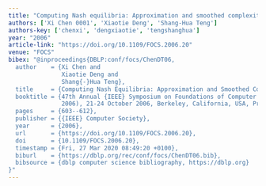 ```yaml
---
title: "Computing Nash equilibria: Approximation and smoothed complexity"
authors: ['Xi Chen 0001', 'Xiaotie Deng', 'Shang-Hua Teng']
authors-key: ['chenxi', 'dengxiaotie', 'tengshanghua']
year: "2006"
article-link: "https://doi.org/10.1109/FOCS.2006.20"
venue: "FOCS"
bibex: "@inproceedings{DBLP:conf/focs/ChenDT06,
  author    = {Xi Chen and
               Xiaotie Deng and
               Shang{-}Hua Teng},
  title     = {Computing Nash Equilibria: Approximation and Smoothed Complexity},
  booktitle = {47th Annual {IEEE} Symposium on Foundations of Computer Science {(FOCS}
               2006), 21-24 October 2006, Berkeley, California, USA, Proceedings},
  pages     = {603--612},
  publisher = {{IEEE} Computer Society},
  year      = {2006},
  url       = {https://doi.org/10.1109/FOCS.2006.20},
  doi       = {10.1109/FOCS.2006.20},
  timestamp = {Fri, 27 Mar 2020 08:49:20 +0100},
  biburl    = {https://dblp.org/rec/conf/focs/ChenDT06.bib},
  bibsource = {dblp computer science bibliography, https://dblp.org}
}"
---
```

